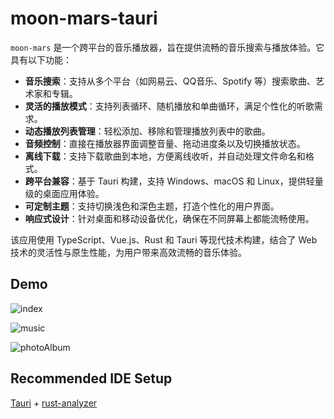 # moon-mars-tauri
`moon-mars` 是一个跨平台的音乐播放器，旨在提供流畅的音乐搜索与播放体验。它具有以下功能：

- **音乐搜索**：支持从多个平台（如网易云、QQ音乐、Spotify 等）搜索歌曲、艺术家和专辑。
- **灵活的播放模式**：支持列表循环、随机播放和单曲循环，满足个性化的听歌需求。
- **动态播放列表管理**：轻松添加、移除和管理播放列表中的歌曲。
- **音频控制**：直接在播放器界面调整音量、拖动进度条以及切换播放状态。
- **离线下载**：支持下载歌曲到本地，方便离线收听，并自动处理文件命名和格式。
- **跨平台兼容**：基于 Tauri 构建，支持 Windows、macOS 和 Linux，提供轻量级的桌面应用体验。
- **可定制主题**：支持切换浅色和深色主题，打造个性化的用户界面。
- **响应式设计**：针对桌面和移动设备优化，确保在不同屏幕上都能流畅使用。

该应用使用 TypeScript、Vue.js、Rust 和 Tauri 等现代技术构建，结合了 Web 技术的灵活性与原生性能，为用户带来高效流畅的音乐体验。

## Demo

![index](https://github.com/faluoys/moon-mars-tauri/blob/main/demo/index.png?raw=true)

![music](https://github.com/faluoys/moon-mars-tauri/blob/main/demo/music.png?raw=true)

![photoAlbum](https://github.com/faluoys/moon-mars-tauri/blob/main/demo/photoAlbum.png?raw=true)

## Recommended IDE Setup

[Tauri](https://marketplace.visualstudio.com/items?itemName=tauri-apps.tauri-vscode) + [rust-analyzer](https://marketplace.visualstudio.com/items?itemName=rust-lang.rust-analyzer)

